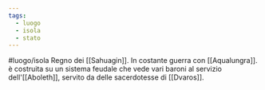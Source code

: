 ```yaml
---
tags:
  - luogo
  - isola
  - stato
---
```

#luogo/isola 
Regno dei [[Sahuagin]].
In costante guerra con [[Aqualungra]].
è costruita su un sistema feudale che vede vari baroni al servizio dell'[[Aboleth]], servito da delle sacerdotesse di [[Dvaros]].
